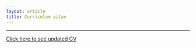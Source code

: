```yaml
---
layout: article
title: Curriculum vitae
---
```


<!--more-->

---

<a href="https://www.overleaf.com/read/vjztvgbmzqyp"><i class="fas fa-download"></i> Click here to see updated CV</a>

